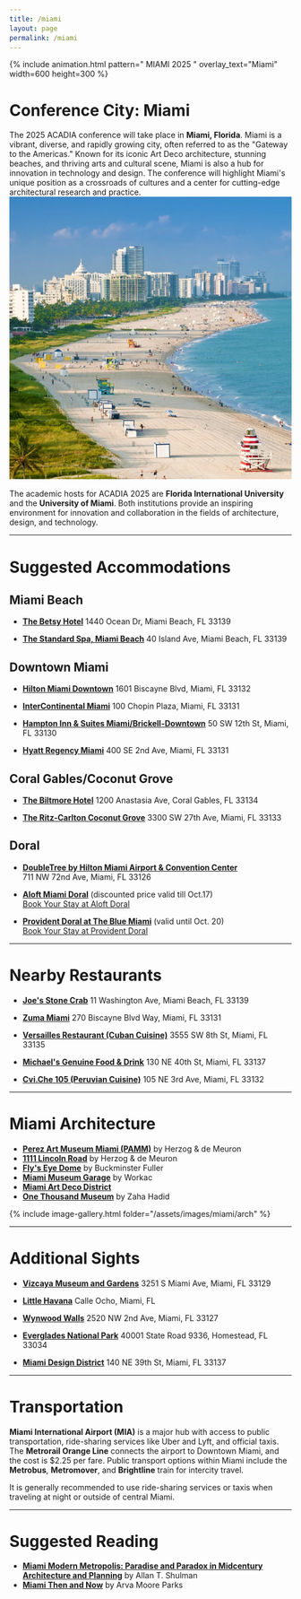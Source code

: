 ```yaml
---
title: /miami
layout: page
permalink: /miami
---
```

{% include animation.html pattern="  MIAMI 2025  " overlay_text="Miami" width=600 height=300 %}

# Conference City: Miami  

The 2025 ACADIA conference will take place in **Miami, Florida**. Miami is a vibrant, diverse, and rapidly growing city, often referred to as the "Gateway to the Americas." Known for its iconic Art Deco architecture, stunning beaches, and thriving arts and cultural scene, Miami is also a hub for innovation in technology and design. The conference will highlight Miami's unique position as a crossroads of cultures and a center for cutting-edge architectural research and practice.  
![Miami](/assets/images/miami/Photo-16.png)

The academic hosts for ACADIA 2025 are **Florida International University** and the **University of Miami**. Both institutions provide an inspiring environment for innovation and collaboration in the fields of architecture, design, and technology.

---

# Suggested Accommodations  

## Miami Beach  

- **[The Betsy Hotel](https://www.thebetsyhotel.com/)**
  1440 Ocean Dr, Miami Beach, FL 33139  

- **[The Standard Spa, Miami Beach](https://www.standardhotels.com/26/properties/miami-beach)**
  40 Island Ave, Miami Beach, FL 33139  

## Downtown Miami  
- **[Hilton Miami Downtown](https://www.hilton.com/en/hotels/miadthf-hilton-miami-downtown/)**
  1601 Biscayne Blvd, Miami, FL 33132  

- **[InterContinental Miami](https://www.ihg.com/intercontinental/hotels/us/en/miami/miaha/hoteldetail)**
  100 Chopin Plaza, Miami, FL 33131  

- **[Hampton Inn & Suites Miami/Brickell-Downtown](https://www.hilton.com/en/hotels/miabvhx-hampton-suites-miami-brickell-downtown/)**
  50 SW 12th St, Miami, FL 33130  

- **[Hyatt Regency Miami](https://www.hyatt.com/hyatt-regency/en-US/miarm-hyatt-regency-miami)**
  400 SE 2nd Ave, Miami, FL 33131  

## Coral Gables/Coconut Grove  
- **[The Biltmore Hotel](https://www.biltmorehotel.com/)**
  1200 Anastasia Ave, Coral Gables, FL 33134  

- **[The Ritz-Carlton Coconut Grove](https://www.ritzcarlton.com/en/hotels/miami/coconut-grove)**
  3300 SW 27th Ave, Miami, FL 33133  

## Doral  
- **[DoubleTree by Hilton Miami Airport & Convention Center](https://www.hilton.com/en/hotels/miamadt-doubletree-miami-airport-and-convention-center/)**  
  711 NW 72nd Ave, Miami, FL 33126

- **[Aloft Miami Doral](https://urldefense.com/v3/__https://www.marriott.com/event-reservations/reservation-link.mi?id=1759329848502&key=GRP&app=resvlink__;!!FjuHKAHQs5udqho!IN0YNGiBO0dXj8W9aMbDpDVv_r7gHTbjQK-Y7dZw8BsyhXdw5d8vJ10ZoJBpummpBXfmCi-MgOMZ5seyY_E$)** (discounted price valid till Oct.17)  
  [Book Your Stay at Aloft Doral](https://urldefense.com/v3/__https://www.marriott.com/event-reservations/reservation-link.mi?id=1759329848502&key=GRP&app=resvlink__;!!FjuHKAHQs5udqho!IN0YNGiBO0dXj8W9aMbDpDVv_r7gHTbjQK-Y7dZw8BsyhXdw5d8vJ10ZoJBpummpBXfmCi-MgOMZ5seyY_E$)

- **[Provident Doral at The Blue Miami](https://urldefense.com/v3/__https:/be.synxis.com/?adult=1&arrive=2025-11-03&chain=10494&child=0&currency=USD&depart=2025-11-09&group=GRPFSA&hotel=62100&level=hotel&locale=en-US&productcurrency=USD&rooms=1__;!!FjuHKAHQs5udqho!KVPUE209IOCudKB4n3BxWfMv5EA9bckLUnuzZXAXhb_UPwC_fhu3r_2svrkTBslza2TjrTSRe1D4cgHhVDBQjZhK$)** (valid until Oct. 20)  
  [Book Your Stay at Provident Doral](https://urldefense.com/v3/__https:/be.synxis.com/?adult=1&arrive=2025-11-03&chain=10494&child=0&currency=USD&depart=2025-11-09&group=GRPFSA&hotel=62100&level=hotel&locale=en-US&productcurrency=USD&rooms=1__;!!FjuHKAHQs5udqho!KVPUE209IOCudKB4n3BxWfMv5EA9bckLUnuzZXAXhb_UPwC_fhu3r_2svrkTBslza2TjrTSRe1D4cgHhVDBQjZhK$)  

---

# Nearby Restaurants  

- **[Joe's Stone Crab](https://www.joesstonecrab.com/)**
  11 Washington Ave, Miami Beach, FL 33139  

- **[Zuma Miami](https://www.zumarestaurant.com/)**
  270 Biscayne Blvd Way, Miami, FL 33131  

- **[Versailles Restaurant (Cuban Cuisine)](https://www.versaillesrestaurant.com/)**
  3555 SW 8th St, Miami, FL 33135  

- **[Michael's Genuine Food & Drink](https://www.michaelsgenuine.com/)**
  130 NE 40th St, Miami, FL 33137  

- **[Cvi.Che 105 (Peruvian Cuisine)](https://www.ceviche105.com/site/orderonline/)**
  105 NE 3rd Ave, Miami, FL 33132  

---

# Miami Architecture  

- **[Perez Art Museum Miami (PAMM)](https://www.pamm.org/)** by Herzog & de Meuron  
- **[1111 Lincoln Road](https://www.1111lincolnrd.com/)** by Herzog & de Meuron  
- **[Fly's Eye Dome](https://crystalbridges.org/architecture/flys-eye-dome/)** by Buckminster Fuller  
- **[Miami Museum Garage](https://www.miamidesigndistrict.com/listing/739/museum-garage/)** by Workac  
- **[Miami Art Deco District](https://www.mdpl.org/)**  
- **[One Thousand Museum](https://www.archdaily.com/934407/one-thousand-museum-zaha-hadid-architects)** by Zaha Hadid  


{% include image-gallery.html folder="/assets/images/miami/arch" %}

---

# Additional Sights  

- **[Vizcaya Museum and Gardens](https://vizcaya.org/)**
  3251 S Miami Ave, Miami, FL 33129  

- **[Little Havana](https://www.visitflorida.com/travel-ideas/articles/explore-little-havana-in-miami/)**
  Calle Ocho, Miami, FL  

- **[Wynwood Walls](https://www.thewynwoodwalls.com/)**
  2520 NW 2nd Ave, Miami, FL 33127  

- **[Everglades National Park](https://www.nps.gov/ever/index.htm)**
  40001 State Road 9336, Homestead, FL 33034  

- **[Miami Design District](https://www.miamidesigndistrict.net/)**
  140 NE 39th St, Miami, FL 33137  

---

# Transportation  

**Miami International Airport (MIA)** is a major hub with access to public transportation, ride-sharing services like Uber and Lyft, and official taxis. The **Metrorail Orange Line** connects the airport to Downtown Miami, and the cost is $2.25 per fare. Public transport options within Miami include the **Metrobus**, **Metromover**, and **Brightline** train for intercity travel.  

It is generally recommended to use ride-sharing services or taxis when traveling at night or outside of central Miami.  

---

# Suggested Reading  

- **[Miami Modern Metropolis: Paradise and Paradox in Midcentury Architecture and Planning](https://www.amazon.com/Miami-Modern-Metropolis-Midcentury-Architecture/dp/1890449512)** by Allan T. Shulman  
- **[Miami Then and Now](hhttps://www.amazon.com/Miami-Then-Now%C2%AE-Moore-Parks/dp/1909815071)** by Arva Moore Parks 